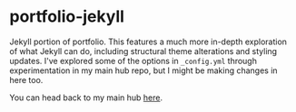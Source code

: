 # portfolio-jekyll
Jekyll portion of portfolio. This features a much more in-depth exploration of what Jekyll can do, including structural theme alterations and styling updates. I've explored some of the options in `_config.yml` through experimentation in my main hub repo, but I might be making changes in here too.

You can head back to my main hub [here](/harry-ray/).
